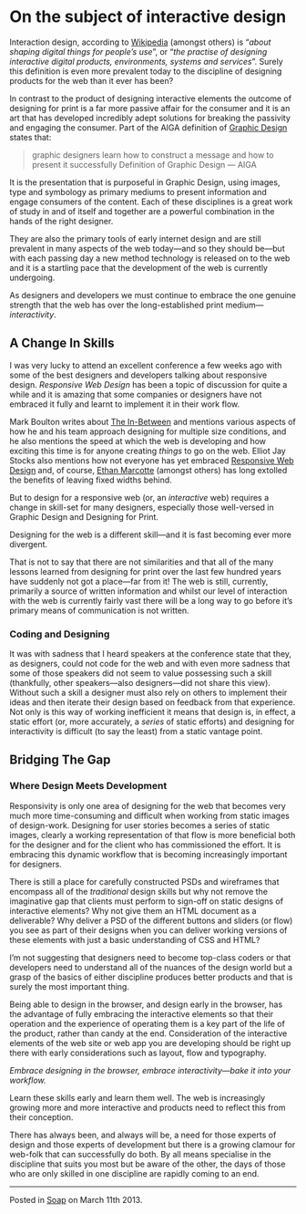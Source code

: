 # On the subject of interactive design

Interaction design, according to [Wikipedia](http://en.wikipedia.org/wiki/Interaction_design "Interaction Design | Wikipedia") (amongst others) is “_about shaping digital things for people’s use_”, or “_the practise of designing interactive digital products, environments, systems and services_”.  Surely this definition is even more prevalent today to the discipline of designing products for the web than it ever has been?

In contrast to the product of designing interactive elements the outcome of designing for print is a far more passive affair for the consumer and it is an art that has developed incredibly adept solutions for breaking the passivity and engaging the consumer.  Part of the AIGA definition of [Graphic Design](http://www.aiga.org/guide-whatisgraphicdesign/ "What is Graphic Design | AIGA") states that:

> graphic designers learn how to construct a message and how to present it successfully
> Definition of Graphic Design — AIGA

It is the presentation that is purposeful in Graphic Design, using images, type and symbology as primary mediums to present information and engage consumers of the content.  Each of these disciplines is a great work of study in and of itself and together are a powerful combination in the hands of the right designer.

They are also the primary tools of early internet design and are still prevalent in many aspects of the web today—and so they should be—but with each passing day a new method technology is released on to the web and it is a startling pace that the development of the web is currently undergoing. 

As designers and developers we must continue to embrace the one genuine strength that the web has over the long-established print medium—_interactivity_.

## A Change In Skills

I was very lucky to attend an excellent conference a few weeks ago with some of the best designers and developers talking about responsive design.  _Responsive Web Design_ has been a topic of discussion for quite a while and it is amazing that some companies or designers have not embraced it fully and learnt to implement it in their work flow.

Mark Boulton writes about [The In-Between](http://www.markboulton.co.uk/journal/theinbetween "The In-Between | Mark Boulton") and mentions various aspects of how he and his team approach designing for multiple size conditions, and he also mentions the speed at which the web is developing and how exciting this time is for anyone creating _things_ to go on the web.  Elliot Jay Stocks also mentions how not everyone has yet embraced [Responsive Web Design](http://elliotjaystocks.com/blog/responsive-web-design-the-war-has-not-yet-been-won/ "Responsive Web Design | Elliot Jay Stocks") and, of course, [Ethan Marcotte](http://alistapart.com/article/responsive-web-design "Responsive Web Design | Ethan Marcotte") (amongst others) has long extolled the benefits of leaving fixed widths behind.

But to design for a responsive web (or, an _interactive_ web) requires a change in skill-set for many designers, especially those well-versed in Graphic Design and Designing for Print.

Designing for the web is a different skill—and it is fast becoming ever more divergent.

That is not to say that there are not similarities and that all of the many lessons learned from designing for print over the last few hundred years have suddenly not got a place—far from it!  The web is still, currently, primarily a source of written information and whilst our level of interaction with the web is currently fairly vast there will be a long way to go before it’s primary means of communication is not written.

### Coding and Designing

It was with sadness that I heard speakers at the conference state that they, as designers, could not code for the web and with even more sadness that some of those speakers did not seem to value possessing such a skill (thankfully, other speakers—also designers—did not share this view).  Without such a skill a designer must also rely on others to implement their ideas and then iterate their design based on feedback from that experience.  Not only is this way of working inefficient it means that design is, in effect, a static effort (or, more accurately, a _series_ of static efforts) and designing for interactivity is difficult (to say the least) from a static vantage point.

## Bridging The Gap

### Where Design Meets Development

Responsivity is only one area of designing for the web that becomes very much more time-consuming and difficult when working from static images of design-work.  Designing for user stories becomes a series of static images, clearly a working representation of that flow is more beneficial both for the designer and for the client who has commissioned the effort.  It is embracing this dynamic workflow that is becoming increasingly important for designers.

There is still a place for carefully constructed PSDs and wireframes that encompass all of the _traditional_ design skills but why not remove the imaginative gap that clients must perform to sign-off on static designs of interactive elements?  Why not give them an HTML document as a deliverable?  Why deliver a PSD of the different buttons and sliders (or flow) you see as part of their designs when you can deliver working versions of these elements with just a basic understanding of CSS and HTML?

I’m not suggesting that designers need to become top-class coders or that developers need to understand all of the nuances of the design world but a grasp of the basics of either discipline produces better products and that is surely the most important thing.

Being able to design in the browser, and design early in the browser, has the advantage of fully embracing the interactive elements so that their operation and the experience of operating them is a key part of the life of the product, rather than candy at the end.  Consideration of the interactive elements of the web site or web app you are developing should be right up there with early considerations such as layout, flow and typography.

_Embrace designing in the browser, embrace interactivity—bake it into your workflow._  

Learn these skills early and learn them well.  The web is increasingly growing more and more interactive and products need to reflect this from their conception.

There has always been, and always will be, a need for those experts of design and those experts of development but there is a growing clamour for web-folk that can successfully do both.  By all means specialise in the discipline that suits you most but be aware of the other, the days of those who are only skilled in one discipline are rapidly coming to an end.

---

Posted in [Soap](../ "Soap") on March 11th 2013.